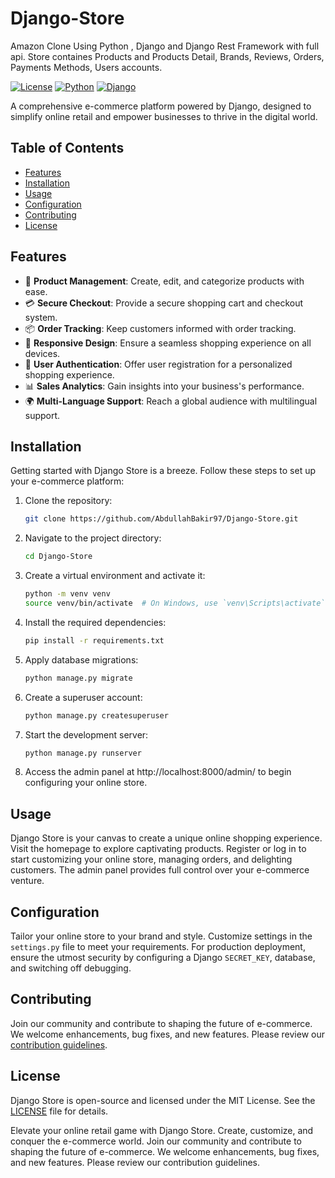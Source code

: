 # Django-Store
Amazon Clone Using Python , Django and Django Rest Framework with full api. Store containes Products and Products Detail, Brands, Reviews, Orders, Payments Methods, Users accounts.

[![License](https://img.shields.io/badge/License-MIT-blue.svg)](https://opensource.org/licenses/MIT)
[![Python](https://img.shields.io/badge/Python-3.8%2B-brightgreen)](https://www.python.org/)
[![Django](https://img.shields.io/badge/Django-3.2%2B-brightgreen)](https://www.djangoproject.com/)

A comprehensive e-commerce platform powered by Django, designed to simplify online retail and empower businesses to thrive in the digital world.

## Table of Contents

- [Features](#features)
- [Installation](#installation)
- [Usage](#usage)
- [Configuration](#configuration)
- [Contributing](#contributing)
- [License](#license)

## Features

- 🛒 **Product Management**: Create, edit, and categorize products with ease.
- 💳 **Secure Checkout**: Provide a secure shopping cart and checkout system.
- 📦 **Order Tracking**: Keep customers informed with order tracking.
- 📱 **Responsive Design**: Ensure a seamless shopping experience on all devices.
- 🔐 **User Authentication**: Offer user registration for a personalized shopping experience.
- 📊 **Sales Analytics**: Gain insights into your business's performance.
- 🌍 **Multi-Language Support**: Reach a global audience with multilingual support.

## Installation

Getting started with Django Store is a breeze. Follow these steps to set up your e-commerce platform:

1. Clone the repository:

   ```bash
   git clone https://github.com/AbdullahBakir97/Django-Store.git
   ```

2. Navigate to the project directory:

   ```bash
   cd Django-Store
   ```

3. Create a virtual environment and activate it:

   ```bash
   python -m venv venv
   source venv/bin/activate  # On Windows, use `venv\Scripts\activate`
   ```

4. Install the required dependencies:

   ```bash
   pip install -r requirements.txt
   ```

5. Apply database migrations:

   ```bash
   python manage.py migrate
   ```

6. Create a superuser account:

   ```bash
   python manage.py createsuperuser
   ```

7. Start the development server:

   ```bash
   python manage.py runserver
   ```

8. Access the admin panel at http://localhost:8000/admin/ to begin configuring your online store.

## Usage

Django Store is your canvas to create a unique online shopping experience. Visit the homepage to explore captivating products. Register or log in to start customizing your online store, managing orders, and delighting customers. The admin panel provides full control over your e-commerce venture.

## Configuration

Tailor your online store to your brand and style. Customize settings in the `settings.py` file to meet your requirements. For production deployment, ensure the utmost security by configuring a Django `SECRET_KEY`, database, and switching off debugging.

## Contributing

Join our community and contribute to shaping the future of e-commerce. We welcome enhancements, bug fixes, and new features. Please review our [contribution guidelines](CONTRIBUTING.md).

## License

Django Store is open-source and licensed under the MIT License. See the [LICENSE](LICENSE) file for details.

Elevate your online retail game with Django Store. Create, customize, and conquer the e-commerce world.
Join our community and contribute to shaping the future of e-commerce. We welcome enhancements, bug fixes, and new features. Please review our contribution guidelines.
